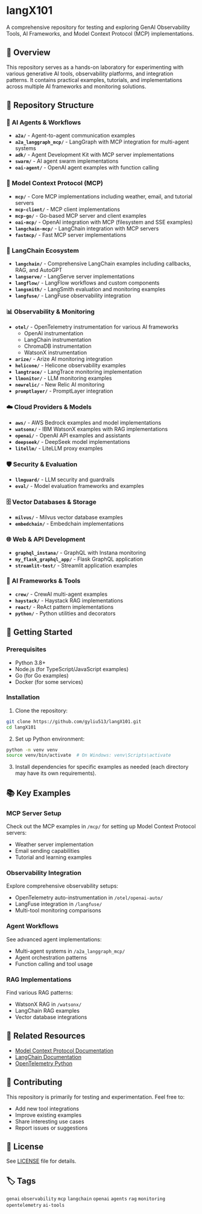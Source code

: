 # langX101

A comprehensive repository for testing and exploring GenAI Observability Tools, AI Frameworks, and Model Context Protocol (MCP) implementations.

## 🎯 Overview

This repository serves as a hands-on laboratory for experimenting with various generative AI tools, observability platforms, and integration patterns. It contains practical examples, tutorials, and implementations across multiple AI frameworks and monitoring solutions.

## 📁 Repository Structure

### 🤖 AI Agents & Workflows
- **`a2a/`** - Agent-to-agent communication examples
- **`a2a_langgraph_mcp/`** - LangGraph with MCP integration for multi-agent systems
- **`adk/`** - Agent Development Kit with MCP server implementations
- **`swarm/`** - AI agent swarm implementations
- **`oai-agent/`** - OpenAI agent examples with function calling

### 🔧 Model Context Protocol (MCP)
- **`mcp/`** - Core MCP implementations including weather, email, and tutorial servers
- **`mcp-client/`** - MCP client implementations
- **`mcp-go/`** - Go-based MCP server and client examples
- **`oai-mcp/`** - OpenAI integration with MCP (filesystem and SSE examples)
- **`langchain-mcp/`** - LangChain integration with MCP servers
- **`fastmcp/`** - Fast MCP server implementations

### 🦜 LangChain Ecosystem
- **`langchain/`** - Comprehensive LangChain examples including callbacks, RAG, and AutoGPT
- **`langserve/`** - LangServe server implementations
- **`langflow/`** - LangFlow workflows and custom components
- **`langsmith/`** - LangSmith evaluation and monitoring examples
- **`langfuse/`** - LangFuse observability integration

### 📊 Observability & Monitoring
- **`otel/`** - OpenTelemetry instrumentation for various AI frameworks
  - OpenAI instrumentation
  - LangChain instrumentation  
  - ChromaDB instrumentation
  - WatsonX instrumentation
- **`arize/`** - Arize AI monitoring integration
- **`helicone/`** - Helicone observability examples
- **`langtrace/`** - LangTrace monitoring implementation
- **`llmonitor/`** - LLM monitoring examples
- **`newrelic/`** - New Relic AI monitoring
- **`promptlayer/`** - PromptLayer integration

### ☁️ Cloud Providers & Models
- **`aws/`** - AWS Bedrock examples and model implementations
- **`watsonx/`** - IBM WatsonX examples with RAG implementations
- **`openai/`** - OpenAI API examples and assistants
- **`deepseek/`** - DeepSeek model implementations
- **`litellm/`** - LiteLLM proxy examples

### 🛡️ Security & Evaluation
- **`llmguard/`** - LLM security and guardrails
- **`eval/`** - Model evaluation frameworks and examples

### 🗄️ Vector Databases & Storage
- **`milvus/`** - Milvus vector database examples
- **`embedchain/`** - Embedchain implementations

### 🌐 Web & API Development
- **`graphql_instana/`** - GraphQL with Instana monitoring
- **`my_flask_graphql_app/`** - Flask GraphQL application
- **`streamlit-test/`** - Streamlit application examples

### 🔄 AI Frameworks & Tools
- **`crew/`** - CrewAI multi-agent examples
- **`haystack/`** - Haystack RAG implementations
- **`react/`** - ReAct pattern implementations
- **`python/`** - Python utilities and decorators

## 🚀 Getting Started

### Prerequisites
- Python 3.8+
- Node.js (for TypeScript/JavaScript examples)
- Go (for Go examples)
- Docker (for some services)

### Installation

1. Clone the repository:
```bash
git clone https://github.com/gyliu513/langX101.git
cd langX101
```

2. Set up Python environment:
```bash
python -m venv venv
source venv/bin/activate  # On Windows: venv\Scripts\activate
```

3. Install dependencies for specific examples as needed (each directory may have its own requirements).

## 📚 Key Examples

### MCP Server Setup
Check out the MCP examples in `/mcp/` for setting up Model Context Protocol servers:
- Weather server implementation
- Email sending capabilities
- Tutorial and learning examples

### Observability Integration
Explore comprehensive observability setups:
- OpenTelemetry auto-instrumentation in `/otel/openai-auto/`
- LangFuse integration in `/langfuse/`
- Multi-tool monitoring comparisons

### Agent Workflows
See advanced agent implementations:
- Multi-agent systems in `/a2a_langgraph_mcp/`
- Agent orchestration patterns
- Function calling and tool usage

### RAG Implementations
Find various RAG patterns:
- WatsonX RAG in `/watsonx/`
- LangChain RAG examples
- Vector database integrations

## 🔗 Related Resources

- [Model Context Protocol Documentation](https://modelcontextprotocol.io/)
- [LangChain Documentation](https://python.langchain.com/)
- [OpenTelemetry Python](https://opentelemetry.io/docs/languages/python/)

## 🤝 Contributing

This repository is primarily for testing and experimentation. Feel free to:
- Add new tool integrations
- Improve existing examples
- Share interesting use cases
- Report issues or suggestions

## 📄 License

See [LICENSE](LICENSE) file for details.

## 🏷️ Tags

`genai` `observability` `mcp` `langchain` `openai` `agents` `rag` `monitoring` `opentelemetry` `ai-tools`

